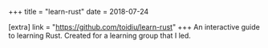 +++
title = "learn-rust"
date = 2018-07-24

[extra]
link = "https://github.com/toidiu/learn-rust"
+++
An interactive guide to learning Rust. Created for a learning group that I led.
